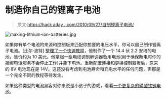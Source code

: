 # 制造你自己的锂离子电池

> 原文:[https://hack aday . com/2010/09/27/自制锂离子电池/](https://hackaday.com/2010/09/27/making-your-own-lithium-ion-batteries/)

![](../Images/d2db80e21162769710562f6e69fb9dab.png "making-lithium-ion-batteries.jpg")

如果你有单个电池的来源和控制板来匹配你想要的电压水平，你可以自己制作锂离子电池。[比尔·波特] [整理了一个快速教程](http://www.billporter.info/?p=154)，他制作了一个 14.4 伏 2.2 安培的电池，售价约为 10 美元。他拿起一组电缆调制解调器备用电池(用于确保断电时你的捆绑电话服务不会停止工作)并撕下电池。重新配置连接和更换控制器板后，原来的 8V 电池现在是 14V。这还没有考虑到电池寿命和充电水平的任何问题，但那是一个完全不同的教程等待发生。

如果这种类型的电池黑客对你来说是小孩子的游戏，看看[一个更复杂的磷酸铁锂电池](http://hackaday.com/2010/03/16/electric-assist-bicycle-uses-lifepo4-batteries/)。
